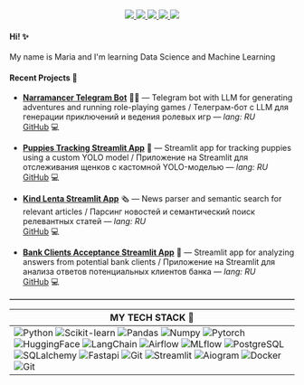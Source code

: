 <p align="center">
<br/>

<a href="https://magewade.notion.site/My-DS-ML-Roadmap-c92bbbdf674c40b990b1e94e69467a6d?pvs=74">
    <img src="https://img.shields.io/badge/%20roadmap-%23686461?style=for-the-badge&logo=notion&logoColor=white&logoSize=amd">
</a>

<a href="https://stepik.org/users/776465/profile">
    <img src="https://img.shields.io/badge/Stepik-%2388A795?style=for-the-badge&logo=simkl&logoColor=white">
</a>

<a href="https://www.kaggle.com/magewade">
    <img src="https://img.shields.io/badge/kaggle-%2377b2d0?style=for-the-badge&logo=kaggle&logoColor=white&logoSize=amd">
</a>  
<a href="mailto:marie.muraveva@gmail.com">
    <img src="https://img.shields.io/badge/email-%23B9848C?style=for-the-badge&logo=gmail&logoColor=white&logoSize=amd">
</a>
<a href="https://t.me/magewade">
    <img src="https://img.shields.io/badge/telegram-%236B99C3?style=for-the-badge&logo=telegram&logoColor=white&logoSize=amd">
</a>

<br/> 
</p>


#### Hi! ✨
My name is Maria and I'm learning Data Science and Machine Learning
<table border="1" cellpadding="10" cellspacing="0">

#### Recent Projects 🌱

- [**Narramancer Telegram Bot**](https://t.me/narramancer_bot) 🧙‍♂️ — Telegram bot with LLM for generating adventures and running role-playing games / Телеграм-бот с LLM для генерации приключений и ведения ролевых игр — *lang: RU*  
  [GitHub](https://github.com/magewade/narramancer-llm) 💻

- [**Puppies Tracking Streamlit App**](https://puppies-detection.streamlit.app) 🐶 — Streamlit app for tracking puppies using a custom YOLO model / Приложение на Streamlit для отслеживания щенков с кастомной YOLO-моделью — *lang: RU*  
  [GitHub](https://github.com/magewade/puppies-detection) 💻

- [**Kind Lenta Streamlit App**](https://kind-lenta-news.streamlit.app) 🗞️ — News parser and semantic search for relevant articles / Парсинг новостей и семантический поиск релевантных статей — *lang: RU*  
  [GitHub](https://github.com/magewade/kind-lenta-news) 💻

- [**Bank Clients Acceptance Streamlit App**](https://bank-clients-answers.streamlit.app/) 💬 — Streamlit app for analyzing answers from potential bank clients / Приложение на Streamlit для анализа ответов потенциальных клиентов банка — *lang: RU*  
  [GitHub](https://github.com/magewade/bank-clients-streamlit) 💻

| <b align="left">MY TECH STACK 🔧</b>                                                                                                                                                                                                                                                                                                                                                                                                                                                                                                                                                                                                                                                                                                                                                                                                                                                                                                                                                                                                                                                                                                                                                                                                                                                                                                                                                                                                                                                                                                                                                                                                                                                                                                                                                                                                                                                                                                                                                                                                                                                                                                                                                                         |
|--------------------------------------------------------------------------------------------------------------------------------------------------------------------------------------------------------------------------------------------------------------------------------------------------------------------------------------------------------------------------------------------------------------------------------------------------------------------------------------------------------------------------------------------------------------------------------------------------------------------------------------------------------------------------------------------------------------------------------------------------------------------------------------------------------------------------------------------------------------------------------------------------------------------------------------------------------------------------------------------------------------------------------------------------------------------------------------------------------------------------------------------------------------------------------------------------------------------------------------------------------------------------------------------------------------------------------------------------------------------------------------------------------------------------------------------------------------------------------------------------------------------------------------------------------------------------------------------------------------------------------------------------------------------------------------------------------------------------------------------------------------------------------------------------------------------------------------------------------------------------------------------------------------------------------------------------------------------------------------------------------------------------------------------------------------------------------------------------------------------------------------------------------------------------------------------------------|
| ![Python](https://img.shields.io/badge/Python-white?style=flat&logo=Python) ![Scikit-learn](https://img.shields.io/badge/Scikit--learn-white?style=flat&logo=Scikit-learn) ![Pandas](https://img.shields.io/badge/Pandas-white?style=flat&logo=Pandas&logoColor=%23464547) ![Numpy](https://img.shields.io/badge/Numpy-white?style=flat&logo=Numpy&logoColor=%23464547) ![Pytorch](https://img.shields.io/badge/Pytorch-white?style=flat&logo=Pytorch) ![HuggingFace](https://img.shields.io/badge/HuggingFace-white?style=flat&logo=HuggingFace&logoColor=%23F5BB2C) ![LangChain](https://img.shields.io/badge/LangChain-white?style=flat&logo=langchain&logoColor=%2386901f) ![Airflow](https://img.shields.io/badge/Airflow-white?style=flat&logo=Apache-Airflow&logoColor=%23464547) ![MLflow](https://img.shields.io/badge/MLflow-white?style=flat&logo=MLflow) ![PostgreSQL](https://img.shields.io/badge/PostgreSQL-white?style=flat&logo=PostgreSQL) ![SQLalchemy](https://img.shields.io/badge/SQLalchemy-white?style=flat&logo=sqlalchemy&logoColor=%23464547) ![Fastapi](https://img.shields.io/badge/Fastapi-white?style=flat&logo=fastapi) ![Git](https://img.shields.io/badge/pydantic-white?style=flat&logo=pydantic&logoColor=%23D5006D) ![Streamlit](https://img.shields.io/badge/Streamlit-white?style=flat&logo=Streamlit) ![Aiogram](https://img.shields.io/badge/aiogram-white?style=flat&logo=telegram) ![Docker](https://img.shields.io/badge/Docker-white?style=flat&logo=Docker) ![Git](https://img.shields.io/badge/git-white?style=flat&logo=git&logoColor=white&logoColor=%23464547)
<!--


**magewade/magewade** is a ✨ _special_ ✨ repository because its `README.md` (this file) appears on your GitHub profile.
